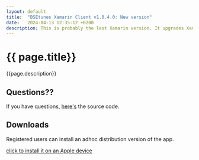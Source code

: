 ```yaml
---
layout: default
title:  "BSEtunes Xamarin Client v1.0.4.0: New version"
date:   2024-04-13 12:35:12 +0200
description: This is probably the last Xamarin version. It upgrades Xamarin.Forms to version 5.0.0.2662. This release was necessary because the Apple Ad-Hoc Provisioning certificate needed to be renewed.
---
```


# {{ page.title}}

{{page.description}}


## Questions??
If you have questions, [here's]({{site.repositories.bsetunes_xamarin}}) the source code. 

## Downloads

Registered users can install an adhoc distribution version of the app.

<a href="itms-services://?action=download-manifest&url=https://github.com/uwe-e/BSE.Tunes.Xamarin/releases/download/v1.0.4.0/manifest.plist">click to install it on an Apple device</a>


